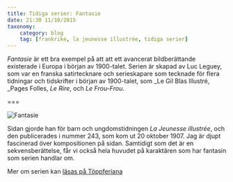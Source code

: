 ```yaml
---
title: Tidiga serier: Fantasie
date: 21:30 11/10/2015
taxonomy:
    category: blog
    tag: [frankrike, la jeunesse illustrée, tidiga serier]
---
```


_Fantasie_ är ett bra exempel på att att ett avancerat bildberättande existerade i Europa i början av 1900-talet. Serien är skapad av Luc Leguey, som var en franska satirtecknare och serieskapare som tecknade för flera tidningar och tidskrifter i början av 1900-talet, som _Le Gil Blas Illustré, _Pages Folles, _Le Rire_, och _Le Frou-Frou_.

===

![Fantasie](La-Jeunesse-illustrée-20-octobre1097.jpg)

Sidan gjorde han för barn och ungdomstidningen _La Jeunesse illustrée_, och den publicerades i nummer 243, som kom ut 20 oktober 1907. Jag är djupt fascinerad över kompositionen på sidan. Samtidigt som det är en sekvensberättelse, får vi också hela huvudet på karaktären som har fantasin som serien handlar om.

Mer om serien kan [läsas på Töppferiana](http://www.topfferiana.fr/2011/12/fantaisie-par-luc-leguey-2/)
